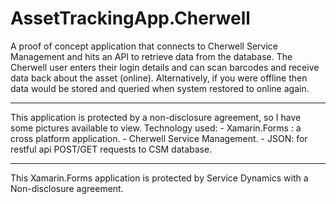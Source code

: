 # AssetTrackingApp.Cherwell
A proof of concept application that connects to Cherwell Service Management and hits an API to retrieve data from the database. The Cherwell user enters their login details and can scan barcodes and receive data back about the asset (online). Alternatively, if you were offline then data would be stored and queried when system restored to online again. 
<hr>
This application is protected by a non-disclosure agreement, so I have some pictures available to view.
Technology used:
- Xamarin.Forms : a cross platform application.
- Cherwell Service Management.
- JSON: for restful api POST/GET requests to CSM database.
<hr>
This Xamarin.Forms application is protected by Service Dynamics with a Non-disclosure agreement.
